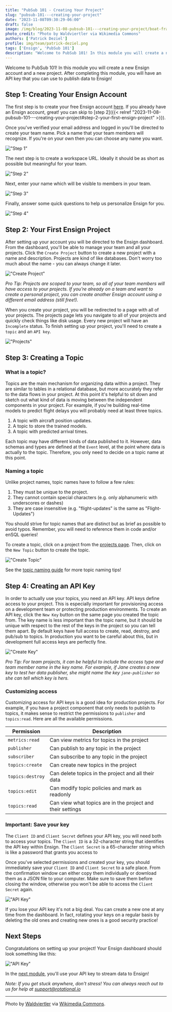 ```yaml
---
title: "PubSub 101 - Creating Your Project"
slug: "pubsub-101---creating-your-project"
date: "2023-11-08T09:30:29-06:00"
draft: false
image: /img/blog/2023-11-08-pubsub-101---creating-your-project/boat-frame.jpg
photo_credit: "Photo by Waldviertler via Wikimedia Commons"
authors: ['Patrick Deziel']
profile: img/team/patrick-deziel.png
tags: ['Ensign', 'PubSub 101']
description: "Welcome to PubSub 101! In this module you will create a new Ensign account and project that's ready for data streaming."
---
```


Welcome to PubSub 101! In this module you will create a new Ensign account and a new project. After completing this module, you will have an API key that you can use to publish data to Ensign!

<!--more-->

## Step 1: Creating Your Ensign Account

The first step is to create your free Ensign account [here](https://rotational.app/register). If you already have an Ensign account, great! you can skip to [step 2]({{< relref "2023-11-08-pubsub-101---creating-your-project#step-2-your-first-ensign-project" >}}).

Once you've verified your email address and logged in you'll be directed to create your team name. Pick a name that your team members will recognize. If you're on your own then you can choose any name you want.

!["Step 1"](/img/blog/2023-11-08-pubsub-101---creating-your-project/step_1.png)

The next step is to create a workspace URL. Ideally it should be as short as possible but meaningful for your team.

!["Step 2"](/img/blog/2023-11-08-pubsub-101---creating-your-project/step_2.png)

Next, enter your name which will be visible to members in your team.

!["Step 3"](/img/blog/2023-11-08-pubsub-101---creating-your-project/step_3.png)

Finally, answer some quick questions to help us personalize Ensign for you.

!["Step 4"](/img/blog/2023-11-08-pubsub-101---creating-your-project/step_4.png)

## Step 2: Your First Ensign Project

After setting up your account you will be directed to the Ensign dashboard. From the dashboard, you'll be able to manage your team and all your projects. Click the `Create Project` button to create a new project with a name and description. Projects are kind of like databases. Don't worry too much about the name - you can always change it later.

!["Create Project"](/img/blog/2023-11-08-pubsub-101---creating-your-project/create_project.png)

_Pro Tip: Projects are scoped to your team, so all of your team members will have access to your projects. If you're already on a team and want to create a personal project, you can create another Ensign account using a different email address (still free!)._

When you create your project, you will be redirected to a page with all of your projects. The projects page lets you navigate to all of your projects and quickly check things like disk usage. Every new project will have an `Incomplete` status. To finish setting up your project, you'll need to create a `topic` and an `API key`.

!["Projects"](/img/blog/2023-11-08-pubsub-101---creating-your-project/projects.png)

## Step 3: Creating a Topic

### What is a topic?

Topics are the main mechanism for organizing data within a project. They are similar to tables in a relational database, but more accurately they refer to the data flows in your project. At this point it's helpful to sit down and sketch out what kind of data is moving between the independent components in your project. For example, if you're building real-time models to predict flight delays you will probably need at least three topics.

1. A topic with aircraft position updates.
2. A topic to store the trained models.
3. A topic with predicted arrival times.

Each topic may have different kinds of data published to it. However, data schemas and types are defined at the `Event` level, at the point where data is actually to the topic. Therefore, you only need to decide on a topic name at this point.

### Naming a topic

Unlike project names, topic names have to follow a few rules:

1. They must be unique to the project.
2. They cannot contain special characters (e.g. only alphanumeric with underscores or dashes)
3. They are case insensitive (e.g. "flight-updates" is the same as "Flight-Updates")

You should strive for topic names that are distinct but as brief as possible to avoid typos. Remember, you will need to reference them in code and/or enSQL queries!

To create a topic, click on a project from the [projects page](https://rotational.app/app/projects). Then, click on the `New Topic` button to create the topic.

!["Create Topic"](/img/blog/2023-11-08-pubsub-101---creating-your-project/create_topic.png)

See the [topic naming guide](https://ensign.rotational.dev/getting-started/topics/) for more topic naming tips!

## Step 4: Creating an API Key

In order to actually use your topics, you need an API key. API keys define access to your project. This is especially important for provisioning access on a development team or protecting production environments. To create an API key, click the `New Key` button on the same page you created the topic from. The key name is less important than the topic name, but it should be unique with respect to the rest of the keys in the project so you can tell them apart. By default keys have full access to create, read, destroy, and pub/sub to topics. In production you want to be careful about this, but in development full access keys are perfectly fine.

!["Create Key"](/img/blog/2023-11-08-pubsub-101---creating-your-project/create_key.png)

_Pro Tip: For team projects, it can be helpful to include the access type and team member name in the key name. For example, if Jane creates a new key to test her data publisher, she might name the key `jane-publisher` so she can tell which key is hers._

### Customizing access

Customizing access for API keys is a good idea for production projects. For example, if you have a project component that only needs to publish to topics, it makes sense to restrict the permissions to `publisher` and `topics:read`. Here are all the available permissions.

Permission                 |  Description
---------------------------|---------------------------
`metrics:read`             | Can view metrics for topics in the project
`publisher`                | Can publish to any topic in the project
`subscriber`               | Can subscribe to any topic in the project
`topics:create`            | Can create new topics in the project
`topics:destroy`           | Can delete topics in the project and all their data
`topics:edit`              | Can modify topic policies and mark as readonly
`topics:read`              | Can view what topics are in the project and their settings

### Important: Save your key

The `Client ID` and `Client Secret` defines your API key, you will need both to access your topics. The `Client ID` is a 32-character string that identifies the API key within Ensign. The `Client Secret` is a 65-character string which is like a password that grants you access to

Once you've selected permissions and created your key, you should immediately save your `Client ID` and `Client Secret` to a safe place. From the confirmation window can either copy them individually or download them as a JSON file to your computer. Make sure to save them before closing the window, otherwise you won't be able to access the `Client Secret` again.

!["API Key"](/img/blog/2023-11-08-pubsub-101---creating-your-project/key.png)

If you lose your API key it's not a big deal. You can create a new one at any time from the dashboard. In fact, rotating your keys on a regular basis by deleting the old ones and creating new ones is a good security practice!

## Next Steps

Congratulations on setting up your project! Your Ensign dashboard should look something like this:

!["API Key"](/img/blog/2023-11-08-pubsub-101---creating-your-project/flight_tracker.png)

In the [next module](https://rotational.io/blog/pubsub-101---using-the-python-sdk), you'll use your API key to stream data to Ensign!

*Note: If you get stuck anywhere, don't stress! You can always reach out to us for help at support@rotational.io*

***
Photo by [Waldviertler](https://de.wikipedia.org/wiki/Benutzer:Waldviertler) via [Wikimedia Commons](https://en.m.wikipedia.org/wiki/File:Samos_Agios_Isidoros_002.jpg).